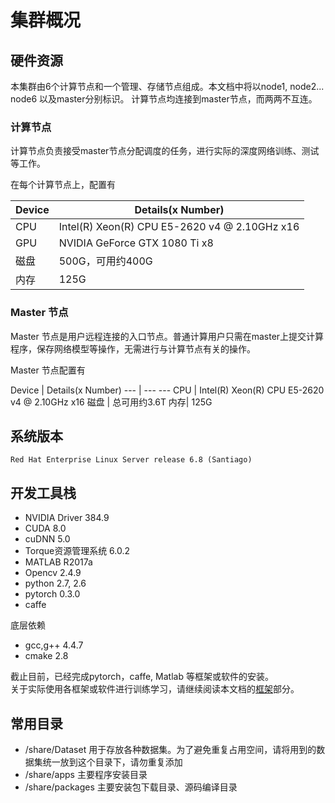 # 集群概况

## 硬件资源
本集群由6个计算节点和一个管理、存储节点组成。本文档中将以node1, node2... node6 以及master分别标识。
计算节点均连接到master节点，而两两不互连。

### 计算节点
计算节点负责接受master节点分配调度的任务，进行实际的深度网络训练、测试等工作。

在每个计算节点上，配置有

Device | Details(x Number) 
--- | --- 
CPU | Intel(R) Xeon(R) CPU E5-2620 v4 @ 2.10GHz  x16
GPU | NVIDIA GeForce GTX 1080 Ti x8
磁盘 | 500G，可用约400G 
内存| 125G  

### Master 节点
Master 节点是用户远程连接的入口节点。普通计算用户只需在master上提交计算程序，保存网络模型等操作，无需进行与计算节点有关的操作。

Master 节点配置有

Device | Details(x Number) 
--- | ---  --- 
CPU | Intel(R) Xeon(R) CPU E5-2620 v4 @ 2.10GHz  x16
磁盘 | 总可用约3.6T 
内存| 125G  


## 系统版本
`Red Hat Enterprise Linux Server release 6.8 (Santiago)`

## 开发工具栈

* NVIDIA Driver 384.9
* CUDA 8.0
* cuDNN 5.0
* Torque资源管理系统 6.0.2
* MATLAB R2017a
* Opencv 2.4.9
* python 2.7, 2.6
* pytorch 0.3.0
* caffe 

底层依赖  

* gcc,g++ 4.4.7  
* cmake 2.8

截止目前，已经完成pytorch，caffe, Matlab 等框架或软件的安装。  
关于实际使用各框架或软件进行训练学习，请继续阅读本文档的[框架](framework/index.md)部分。

## 常用目录
* /share/Dataset 用于存放各种数据集。为了避免重复占用空间，请将用到的数据集统一放到这个目录下，请勿重复添加
* /share/apps 主要程序安装目录
* /share/packages 主要安装包下载目录、源码编译目录
